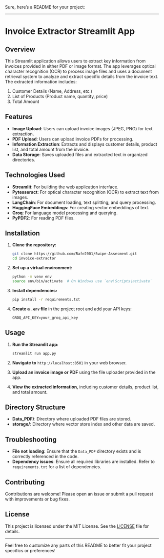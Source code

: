 Sure, here’s a README for your project:

---

# Invoice Extractor Streamlit App

## Overview

This Streamlit application allows users to extract key information from invoices provided in either PDF or image format. The app leverages optical character recognition (OCR) to process image files and uses a document retrieval system to analyze and extract specific details from the invoice text. The extracted information includes:

1. Customer Details (Name, Address, etc.)
2. List of Products (Product name, quantity, price)
3. Total Amount

## Features

- **Image Upload**: Users can upload invoice images (JPEG, PNG) for text extraction.
- **PDF Upload**: Users can upload invoice PDFs for processing.
- **Information Extraction**: Extracts and displays customer details, product list, and total amount from the invoice.
- **Data Storage**: Saves uploaded files and extracted text in organized directories.

## Technologies Used

- **Streamlit**: For building the web application interface.
- **Pytesseract**: For optical character recognition (OCR) to extract text from images.
- **LangChain**: For document loading, text splitting, and query processing.
- **HuggingFace Embeddings**: For creating vector embeddings of text.
- **Groq**: For language model processing and querying.
- **PyPDF2**: For reading PDF files.

## Installation

1. **Clone the repository:**

   ```bash
   git clone https://github.com/Rafe2001/Swipe-Assesment.git
   cd invoice-extractor
   ```

2. **Set up a virtual environment:**

   ```bash
   python -m venv env
   source env/bin/activate  # On Windows use `env\Scripts\activate`
   ```

3. **Install dependencies:**

   ```bash
   pip install -r requirements.txt
   ```

4. **Create a `.env` file** in the project root and add your API keys:

   ```env
   GROQ_API_KEY=your_groq_api_key
   ```

## Usage

1. **Run the Streamlit app:**

   ```bash
   streamlit run app.py
   ```

2. **Navigate to** `http://localhost:8501` in your web browser.

3. **Upload an invoice image or PDF** using the file uploader provided in the app.

4. **View the extracted information**, including customer details, product list, and total amount.

## Directory Structure

- **Data_PDF/**: Directory where uploaded PDF files are stored.
- **storage/**: Directory where vector store index and other data are saved.

## Troubleshooting

- **File not loading**: Ensure that the `Data_PDF` directory exists and is correctly referenced in the code.
- **Dependency issues**: Ensure all required libraries are installed. Refer to `requirements.txt` for a list of dependencies.

## Contributing

Contributions are welcome! Please open an issue or submit a pull request with improvements or bug fixes.

## License

This project is licensed under the MIT License. See the [LICENSE](LICENSE) file for details.

---

Feel free to customize any parts of this README to better fit your project specifics or preferences!
